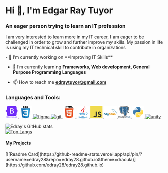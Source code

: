 <h1>Hi 👋, I'm Edgar Ray Tuyor</h1>
<h3>An eager person trying to learn an IT profession</h3>
<p> I am very interested to learn more in my IT career, I am eager to be challenged in order to grow and further improve my skills. 
My passion in life is using my IT technical skill to contribute in organizations </p>
- 🔭 I’m currently working on **Improving IT Skills**

- 🌱 I’m currently learning **Frameworks, Web development, General Purpose Programming Languages**

- 📫 How to reach me **edraytuyor@gmail.com**


<h3 align="left"><b>Languages and Tools:</b></h3>
<p align="left"> <a href="https://getbootstrap.com" target="_blank"> <img src="https://raw.githubusercontent.com/devicons/devicon/master/icons/bootstrap/bootstrap-plain-wordmark.svg" alt="bootstrap" width="40" height="40"/> </a> <a href="https://www.w3schools.com/css/" target="_blank"> <img src="https://raw.githubusercontent.com/devicons/devicon/master/icons/css3/css3-original-wordmark.svg" alt="css3" width="40" height="40"/> </a> <a href="https://www.figma.com/" target="_blank"> <img src="https://www.vectorlogo.zone/logos/figma/figma-icon.svg" alt="figma" width="40" height="40"/> </a> <a href="https://git-scm.com/" target="_blank"> <img src="https://www.vectorlogo.zone/logos/git-scm/git-scm-icon.svg" alt="git" width="40" height="40"/> </a> <a href="https://www.w3.org/html/" target="_blank"> <img src="https://raw.githubusercontent.com/devicons/devicon/master/icons/html5/html5-original-wordmark.svg" alt="html5" width="40" height="40"/> </a> <a href="https://www.java.com" target="_blank"> <img src="https://raw.githubusercontent.com/devicons/devicon/master/icons/java/java-original.svg" alt="java" width="40" height="40"/> </a> <a href="https://developer.mozilla.org/en-US/docs/Web/JavaScript" target="_blank"> <img src="https://raw.githubusercontent.com/devicons/devicon/master/icons/javascript/javascript-original.svg" alt="javascript" width="40" height="40"/> </a> <a href="https://www.mysql.com/" target="_blank"> <img src="https://raw.githubusercontent.com/devicons/devicon/master/icons/mysql/mysql-original-wordmark.svg" alt="mysql" width="40" height="40"/> </a> <a href="https://www.postgresql.org" target="_blank"> <img src="https://raw.githubusercontent.com/devicons/devicon/master/icons/postgresql/postgresql-original-wordmark.svg" alt="postgresql" width="40" height="40"/> </a> <a href="https://www.python.org" target="_blank"> <img src="https://raw.githubusercontent.com/devicons/devicon/master/icons/python/python-original.svg" alt="python" width="40" height="40"/> </a> <a href="https://unity.com/" target="_blank"> <img src="https://www.vectorlogo.zone/logos/unity3d/unity3d-icon.svg" alt="unity" width="40" height="40"/> </a> </p>


<span>![Edray's GitHub stats](https://github-readme-stats.vercel.app/api?username=edray28&show_icons=true&theme=dracula)</span><br>
<span>[![Top Langs](https://github-readme-stats.vercel.app/api/top-langs/?username=edray28&layout=compact&theme=dracula)](https://github.com/edray28/github-readme-stats)</span>
<h4> My Projects </h4>
<span>[![Readme Card](https://github-readme-stats.vercel.app/api/pin/?username=edray28&repo=edray28.github.io&theme=dracula)](https://github.com/edray28/edray28.github.io)<span>
<!---
edray28/edray28 is a ✨ special ✨ repository because its `README.md` (this file) appears on your GitHub profile.
You can click the Preview link to take a look at your changes.
--->
